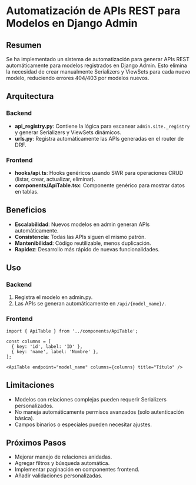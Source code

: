 # Automatización de APIs REST para Modelos en Django Admin

## Resumen

Se ha implementado un sistema de automatización para generar APIs REST automáticamente para modelos registrados en Django Admin. Esto elimina la necesidad de crear manualmente Serializers y ViewSets para cada nuevo modelo, reduciendo errores 404/403 por modelos nuevos.

## Arquitectura

### Backend

- **api_registry.py**: Contiene la lógica para escanear `admin.site._registry` y generar Serializers y ViewSets dinámicos.
- **urls.py**: Registra automáticamente las APIs generadas en el router de DRF.

### Frontend

- **hooks/api.ts**: Hooks genéricos usando SWR para operaciones CRUD (listar, crear, actualizar, eliminar).
- **components/ApiTable.tsx**: Componente genérico para mostrar datos en tablas.

## Beneficios

- **Escalabilidad**: Nuevos modelos en admin generan APIs automáticamente.
- **Consistencia**: Todas las APIs siguen el mismo patrón.
- **Mantenibilidad**: Código reutilizable, menos duplicación.
- **Rapidez**: Desarrollo más rápido de nuevas funcionalidades.

## Uso

### Backend

1. Registra el modelo en admin.py.
2. Las APIs se generan automáticamente en `/api/{model_name}/`.

### Frontend

```tsx
import { ApiTable } from '../components/ApiTable';

const columns = [
  { key: 'id', label: 'ID' },
  { key: 'name', label: 'Nombre' },
];

<ApiTable endpoint="model_name" columns={columns} title="Título" />
```

## Limitaciones

- Modelos con relaciones complejas pueden requerir Serializers personalizados.
- No maneja automáticamente permisos avanzados (solo autenticación básica).
- Campos binarios o especiales pueden necesitar ajustes.

## Próximos Pasos

- Mejorar manejo de relaciones anidadas.
- Agregar filtros y búsqueda automática.
- Implementar paginación en componentes frontend.
- Añadir validaciones personalizadas.